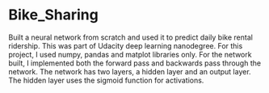 # Bike_Sharing
Built a neural network from scratch and used it to predict daily bike rental ridership. This was part of Udacity deep learning nanodegree. For this project, I used numpy, pandas and matplot libraries only. For the network built, I implemented both the forward pass and backwards pass through the network. The network has two layers, a hidden layer and an output layer. The hidden layer uses the sigmoid function for activations.
